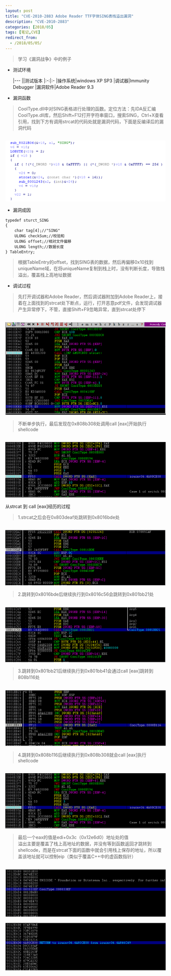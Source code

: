 ```yaml
---
layout: post
title: "CVE-2010-2883 Adobe Reader TTF字体SING表栈溢出漏洞"
description: "CVE-2010-2883"
categories: [2018/05]
tags: [笔记,CVE]
redirect_from:
  - /2018/05/05/
---
```


> 学习《漏洞战争》中的例子

* 测试环境

	|---
	||测试版本
	|:-:|:-
	|操作系统|windows XP SP3
	|调试器|Immunity Debugger
	|漏洞软件|Adobe Reader 9.3

* 漏洞函数

> CoolType.dll中对SING表格进行处理的函数。定位方法：先IDA反汇编CoolType.dll库，然后Shift+F12打开字符串窗口，搜索SING，Ctrl+X查看引用，找到下方有调用strcat的代码处就是漏洞代码，下面是反编译后的漏洞代码

&emsp;&emsp;&emsp;![cve-2010-2883-code](https://raw.githubusercontent.com/lm0963/lm0963.github.io/master/assets/images/screenshots/cve-2010-2883/code.png)

* 漏洞成因

```
typedef sturct_SING
{
	char tag[4];//"SING"
	ULONG checkSum;//校验和
	ULONG offset;//相对文件偏移
	ULONG length;//数据长度
} TableEntry;
```

> 根据TableEntry的offset，找到SING表的数据，然后再偏移0x10找到uniqueName域，在将uniqueName复制到栈上时，没有判断长度，导致栈溢出，覆盖栈上高地址数据

* 调试过程

> 先打开调试器和Adobe Reader，然后调试器附加到Adobe Reader上，接着在上面找到的strcat处下断点，运行，打开恶意pdf文件，会发现调试器产生异常停下，不管，直接Shift+F9忽略异常，直到strcat处停下

&emsp;&emsp;&emsp;![cve-2010-2883-strcat](https://raw.githubusercontent.com/lm0963/lm0963.github.io/master/assets/images/screenshots/cve-2010-2883/strcat.png)

> 不断单步执行，最后发现在0x808b308处调用call [eax]开始执行shellcode

&emsp;&emsp;&emsp;![cve-2010-2883-strcat](https://raw.githubusercontent.com/lm0963/lm0963.github.io/master/assets/images/screenshots/cve-2010-2883/808b308.png)

从strcat 到 call [eax]经历的过程  

> 1.strcat之后会在0x803deaf处跳转到0x8016bde处  

&emsp;&emsp;&emsp;![cve-2010-2883-strcat](https://raw.githubusercontent.com/lm0963/lm0963.github.io/master/assets/images/screenshots/cve-2010-2883/803deaf.png)

> 2.跳转到0x8016bde后继续执行到0x8016c56会跳转到0x801bb21处  

&emsp;&emsp;&emsp;![cve-2010-2883-strcat](https://raw.githubusercontent.com/lm0963/lm0963.github.io/master/assets/images/screenshots/cve-2010-2883/8016c56.png)

> 3.跳转到0x801bb21后继续执行到0x801bb41会通过call [eax]跳转到808b116处  

&emsp;&emsp;&emsp;![cve-2010-2883-strcat](https://raw.githubusercontent.com/lm0963/lm0963.github.io/master/assets/images/screenshots/cve-2010-2883/801bb41.png)

> 4.跳转到0x808b116后继续执行到0x808b308就会call [eax]执行shellcode  

&emsp;&emsp;&emsp;![cve-2010-2883-strcat](https://raw.githubusercontent.com/lm0963/lm0963.github.io/master/assets/images/screenshots/cve-2010-2883/808b308.png)

> 最后一个eax的值是edi+0x3c（0x12e6d0）地址处的值  
> 溢出主要是覆盖了栈上高地址的数据，并没有等到函数返回才跳转到shellcode，而是在strcat下面的函数中就会引用栈上保存的地址，所以覆盖该地址就可以控制eip（类似于覆盖C++中的虚函数指针）

&emsp;&emsp;&emsp;![cve-2010-2883-strcat](https://raw.githubusercontent.com/lm0963/lm0963.github.io/master/assets/images/screenshots/cve-2010-2883/before_overwrite.png)  
&emsp;&emsp;&emsp;![cve-2010-2883-strcat](https://raw.githubusercontent.com/lm0963/lm0963.github.io/master/assets/images/screenshots/cve-2010-2883/after_overwrite.png)